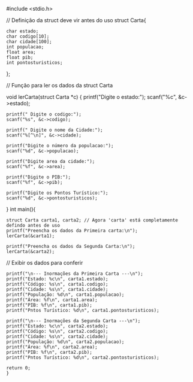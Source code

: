 #include <stdio.h>

// Definição da struct deve vir antes do uso 
struct Carta{

    char estado; 
    char codigo[10];
    char cidade[100];
    int populacao;
    float area;
    float pib;
    int pontosturisticos;
};

// Função para ler os dados da struct Carta

void lerCarta(struct Carta *c)
{
    printf("Digite o estado:");
    scanf("%c", &c->estado); 

    printf(" Digite o codigo:");
    scanf("%s", &c->codigo);

    printf(" Digite o nome da Cidade:");
    scanf("%[^\n]", &c->cidade);

    printf("Digite o número da populacao:");
    scanf("%d", &c->populacao);

    printf("Digite area da cidade:");
    scanf("%f", &c->area);

    printf("Digite o PIB:");
    scanf("%f", &c->pib);

    printf("Digite os Pontos Turístico:");
    scanf("%d", &c->pontosturisticos);
}
int main(){

    struct Carta carta1, carta2; // Agora 'carta' está completamente defindo antes de uso
    printf("Preencha os dados da Primeira carta:\n");
    lerCarta(&carta1);

    printf("Preencha os dados da Segunda Carta:\n");
    lerCarta(&carta2);

// Exibir os dados para conferir

    printf("\n--- Inormações da Primeira Carta ---\n");
    printf("Estado: %c\n", carta1.estado);
    printf("Código: %s\n", carta1.codigo);
    printf("Cidade: %s\n", carta1.cidade);
    printf("População: %d\n", carta1.populacao);
    printf("Área: %f\n", carta1.area);
    printf("PIB: %f\n", carta1.pib);
    printf("Pntos Turístico: %d\n", carta1.pontosturisticos);

    printf("\n--- Inormações da Segunda Carta ---\n");
    printf("Estado: %c\n", carta2.estado);
    printf("Código: %s\n", carta2.codigo);
    printf("Cidade: %s\n", carta2.cidade);
    printf("População: %d\n", carta2.populacao);
    printf("Área: %f\n", carta2.area);
    printf("PIB: %f\n", carta2.pib);
    printf("Pntos Turístico: %d\n", carta2.pontosturisticos);

    return 0;
    }
